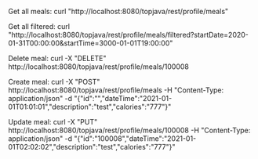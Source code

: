 Get all meals:
curl "http://localhost:8080/topjava/rest/profile/meals"

Get all filtered:
curl "http://localhost:8080/topjava/rest/profile/meals/filtered?startDate=2020-01-31T00:00:00&startTime=3000-01-01T19:00:00"

Delete meal:
curl -X "DELETE" http://localhost:8080/topjava/rest/profile/meals/100008

Create meal:
curl -X "POST" http://localhost:8080/topjava/rest/profile/meals -H "Content-Type: application/json" -d "{\"id\":\"\",\"dateTime\":\"2021-01-01T01:01:01\",\"description\":\"test\",\"calories\":\"777\"}"

Update meal:
curl -X "PUT" http://localhost:8080/topjava/rest/profile/meals/100008 -H "Content-Type: application/json" -d "{\"id\":\"100008\",\"dateTime\":\"2021-01-01T02:02:02\",\"description\":\"test\",\"calories\":\"777\"}"